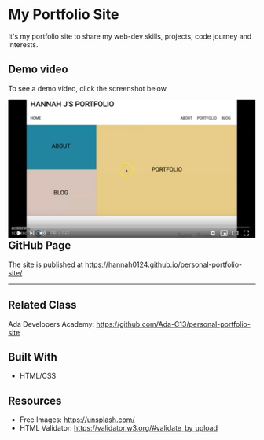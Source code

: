 # My Portfolio Site
It's my portfolio site to share my web-dev skills, projects, code journey and interests. 


## Demo video 
To see a demo video, click the screenshot below.

<a style="float:right" href="http://youtu.be/1Ne7hAVsST0?hd=1" target="_blank">
  <img alt="Demo Video" src="images/youtube.png" />
</a>


## GitHub Page
The site is published at https://hannah0124.github.io/personal-portfolio-site/

<hr>


## Related Class
Ada Developers Academy: https://github.com/Ada-C13/personal-portfolio-site

## Built With
* HTML/CSS

## Resources
* Free Images: https://unsplash.com/
* HTML Validator: https://validator.w3.org/#validate_by_upload

